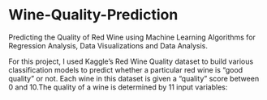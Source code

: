 # Wine-Quality-Prediction

Predicting the Quality of Red Wine using Machine Learning Algorithms for Regression Analysis, Data Visualizations and Data Analysis.

For this project, I used Kaggle’s Red Wine Quality dataset to build various classification models to predict whether a particular red wine is “good quality” or not. Each wine in this dataset is given a “quality” score between 0 and 10.The quality of a wine is determined by 11 input variables:
